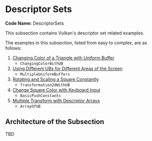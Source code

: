 # Descriptor Sets

**Code Name:** DescriptorSets

This subsection contains Vulkan's descriptor set related examples.

The examples in this subsection, listed from easy to complex, are as follows:

1. [Changing Color of a Triangle with Uniform Buffer](/Examples/Fundamentals/DescriptorSets/ChangingColorWithUB)
   - `ChangingColorWithUB`
2. [Using Different UBs for Different Areas of the Screen](/Examples/Fundamentals/DescriptorSets/MultipleUniformBuffers)
    - `MultipleUniformBuffers`
3. [Rotating and Scaling a Square Constantly](/Examples/Fundamentals/DescriptorSets/Transformation2dWithUB)
   - `Transformation2dWithUB`
4. [Change Square Color with Keyboard Input](/Examples/Fundamentals/DescriptorSets/BasicPushConstants)
   - `BasicPushConstants`
5. [Multiple Transform with Descriptor Arrays](/Examples/Fundamentals/DescriptorSets/ArrayOfUB)
   - `ArrayOfUB`

## Architecture of the Subsection

TBD